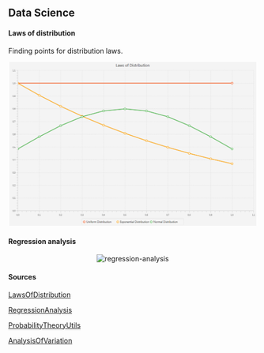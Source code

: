 ## Data Science

#### Laws of distribution

Finding points for distribution laws.

<p align="center">
  <img src="https://raw.githubusercontent.com/dmitryblackwell/AlgorithmsStorage/master/datascience/pics/laws-of-distribution.png" alt="laws-of-distribution" width="500">
</p>

#### Regression analysis

<p align="center">
  <img src="https://raw.githubusercontent.com/dmitryblackwell/AlgorithmsStorage/master/datascience/pics/https://raw.githubusercontent.com/dmitryblackwell/AlgorithmsStorage/master/datascience/pics/regression-analysis.png" alt="regression-analysis" width="500">
</p>


#### Sources

[LawsOfDistribution](https://habr.com/post/263993/)

[RegressionAnalysis](https://math.semestr.ru/corel/primer.php)

[ProbabilityTheoryUtils](http://yukhym.com/uk/vipadkovi-velichini/chislovi-kharakteristiki-statistichnogo-rozpodilu.html)

[AnalysisOfVariation](https://math.semestr.ru/group/prim.php)